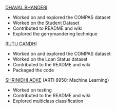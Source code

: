 [DHAVAL BHANDERI](https://github.com/dvlbhanderi)
* Worked on and explored the COMPAS dataset
* Worked on the Student Dataset 
* Contributed to README and wiki
* Explored the gerrymandering technique

[RUTU GANDHI](https://github.com/rutugandhi)
* Worked on and explored the COMPAS dataset
* Worked on the Loan Status dataset
* Contributed to the README and wiki
* Packaged the code

[SHRINIDHI ADKE](https://github.com/shriadke) (ARTI 8950: Machine Learning)
* Worked on testing
* Contributed to the README and wiki
* Explored multiclass classification
